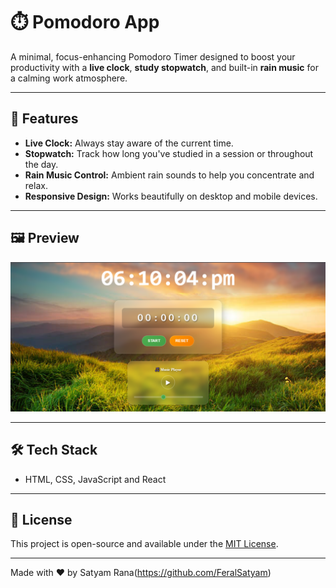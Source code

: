 # ⏱️ Pomodoro App

A minimal, focus-enhancing Pomodoro Timer designed to boost your productivity with a **live clock**, **study stopwatch**, and built-in **rain music** for a calming work atmosphere.

---

## 🚀 Features

- **Live Clock:** Always stay aware of the current time.
- **Stopwatch:** Track how long you've studied in a session or throughout the day.
- **Rain Music Control:** Ambient rain sounds to help you concentrate and relax.
- **Responsive Design:** Works beautifully on desktop and mobile devices.

---

## 🖼️ Preview

![alt text](image.png)

---

## 🛠️ Tech Stack

- HTML, CSS, JavaScript and React

---


## 📄 License

This project is open-source and available under the [MIT License](LICENSE).

---

Made with ❤️ by Satyam Rana(https://github.com/FeralSatyam)
